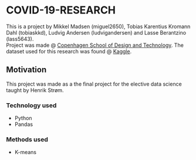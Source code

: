 # COVID-19-RESEARCH

This is a project by Mikkel Madsen (miguel2650), Tobias Karentius Kromann Dahl (tobiaskkd), Ludvig Andersen (ludvigandersen) and Lasse Berantzino (lass5643).  
Project was made @ [Copenhagen School of Design and Technology](https://kea.dk/).
The dataset used for this research was found @ [Kaggle](https://www.kaggle.com/kimjihoo/coronavirusdataset).

## Motivation

This project was made as a the final project for the elective data science taught by Henrik Strøm.

### Technology used

- Python
- Pandas

### Methods used

- K-means
